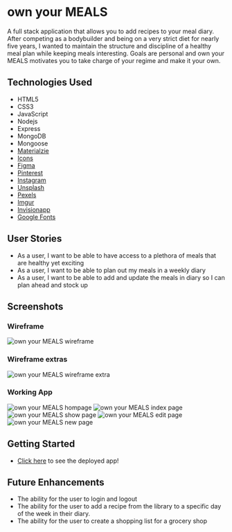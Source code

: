 # own your MEALS

A full stack application that allows you to add recipes to your meal diary. After competing as a bodybuilder and being on a very strict diet for nearly five years, I wanted to maintain the structure and discipline of a healthy meal plan while keeping meals interesting. Goals are personal and own your MEALS motivates you to take charge of your regime and make it your own.

## Technologies Used

* HTML5
* CSS3
* JavaScript
* Nodejs
* Express
* MongoDB
* Mongoose
* [Materialzie](https://materializecss.com/)
* [Icons](https://fontawesome.com/icons?d=gallery&p=2)
* [Figma](https://www.figma.com/files/user/979381893432674988?fuid=979381893432674988)
* [Pinterest](https://www.pinterest.com/)
* [Instagram](https://www.instagram.com/weglow/)
* [Unsplash](https://unsplash.com/)
* [Pexels](https://www.pexels.com/)
* [Imgur](https://imgur.com/)
* [Invisionapp](https://www.invisionapp.com/inside-design/design-resources/do/)
* [Google Fonts](https://fonts.google.com/)

## User Stories
* As a user, I want to be able to have access to a plethora of meals that are healthy yet exciting
* As a user, I want to be able to plan out my meals in a weekly diary
* As a user, I want to be able to add and update the meals in diary so I can plan ahead and stock up 

## Screenshots
### Wireframe
![own your MEALS wireframe](imgs/own-your-meals-wireframe.png)
### Wireframe extras
![own your MEALS wireframe extra](imgs/own-your-meals-wireframe-extra.png)

### Working App 
![own your MEALS hompage](imgs/own-your-meals-home.png)
![own your MEALS index page](imgs/own-your-meals-index.jpg)
![own your MEALS show page](imgs/own-your-meals-show.png)
![own your MEALS edit page](imgs/own-your-meals-edit.png)
![own your MEALS new page](imgs/own-your-meals-new.png)

## Getting Started

* [Click here](https://own-your-meals.herokuapp.com/) to see the deployed app!

## Future Enhancements
* The ability for the user to login and logout
* The ability for the user to add a recipe from the library to a specific day of the week in their diary.
* The ability for the user to create a shopping list for a grocery shop